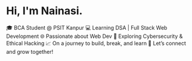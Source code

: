 # Hi, I'm Nainasi.
🎓 BCA Student @ PSIT Kanpur 💻 Learning DSA | Full Stack Web Development 🌐 Passionate about Web Dev 🔐 Exploring Cybersecurity &amp; Ethical Hacking 📈 On a journey to build, break, and learn 🚀 Let’s connect and grow together!
